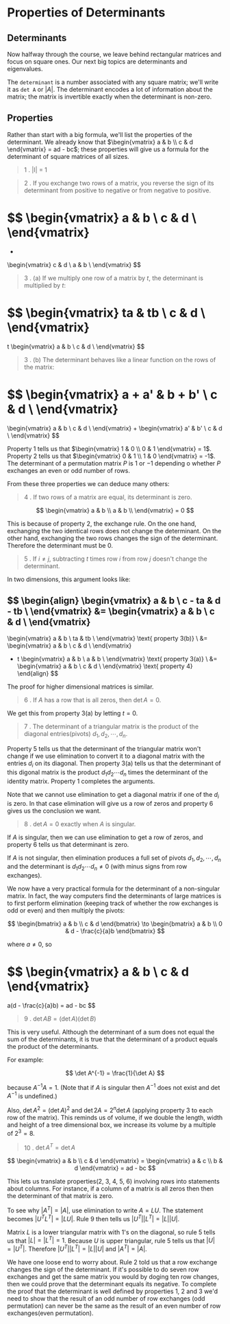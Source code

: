 # Properties of Determinants

## Determinants

Now halfway through the course, we leave behind rectangular matrices and focus on square ones. Our next big topics are determinants and eigenvalues.

The `determinant` is a number associated with any square matrix; we'll write it as `det A` or $|A|$. The determinant encodes a lot of information about the matrix; the matrix is invertible exactly when the determinant is non-zero.

## Properties

Rather than start with a big formula, we'll list the properties of the determinant. We already know that $\begin{vmatrix} a & b \\ c & d  \end{vmatrix} = ad - bc$; these properties will give us a formula for the determinant of square matrices of all sizes.

> 1 . |I| = 1

> 2 . If you exchange two rows of a matrix, you reverse the sign of its determinant from positive to negative or from negative to positive.

$$
\begin{vmatrix}
a & b \\
c & d \\
\end{vmatrix}
=
-
\begin{vmatrix}
c & d \\
a & b \\
\end{vmatrix}
$$


> 3 . (a) If we multiply one row of a matrix by $t$, the determinant is multiplied by $t$:

$$
\begin{vmatrix}
ta & tb \\
c & d \\
\end{vmatrix}
=
t
\begin{vmatrix}
a & b \\
c & d \\
\end{vmatrix}
$$

> 3 . (b) The determinant behaves like a linear function on the rows of the matrix:

$$
\begin{vmatrix}
a + a' & b + b' \\
c & d \\
\end{vmatrix}
=
\begin{vmatrix}
a & b \\
c & d \\
\end{vmatrix}
+
\begin{vmatrix}
a' & b' \\
c & d \\
\end{vmatrix}
$$

Property 1 tells us that $\begin{vmatrix} 1 & 0 \\ 0 & 1 \end{vmatrix} = 1$. 
Property 2 tells us that $\begin{vmatrix} 0 & 1 \\ 1 & 0 \end{vmatrix} = -1$.
The determinant of a permutation matrix $P$ is $1$ or $-1$ depending o whether $P$ exchanges an even or odd number of rows.

From these three properties we can deduce many others:

> 4 . If two rows of a matrix are equal, its determinant is zero.

$$
\begin{vmatrix}
a & b \\
a & b \\
\end{vmatrix}
= 0
$$

This is because of property 2, the exchange rule. On the one hand, exchanging the two identical rows does not change the determinant. On the other hand, exchanging the two rows changes the sign of the determinant. Therefore the determinant must be $0$.

> 5 . If $i \ne j$, subtracting $t$ times row $i$ from row $j$ doesn't change the determinant.

In two dimensions, this argument looks like:

$$
\begin{align}
\begin{vmatrix}
a & b \\
c - ta & d - tb \\
\end{vmatrix}
&=
\begin{vmatrix}
a & b \\
c & d \\
\end{vmatrix}
-
\begin{vmatrix}
a & b \\
ta & tb \\
\end{vmatrix}
\text{   property 3(b)} \\
&=
\begin{vmatrix}
a & b \\
c & d \\
\end{vmatrix}
- t
\begin{vmatrix}
a & b \\
a & b \\
\end{vmatrix}
\text{  property 3(a)} \\
&=
\begin{vmatrix}
a & b \\
c & d \\
\end{vmatrix}
\text{  property 4}
\end{align}
$$

The proof for higher dimensional matrices is similar.

> 6 . If $A$ has a row that is all zeros, then $\det A = 0$.

We get this from property 3(a) by letting $t = 0$.

> 7 . The determinant of a triangular matrix is the product of the diagonal entries(pivots) $d_1, d_2, \cdots, d_n$.

Property 5 tells us that the determinant of the triangular matrix won't change if we use elimination to convert it to a diagonal matrix with the entries $d_i$ on its diagonal. Then property 3(a) tells us that the determinant of this digonal matrix is the product $d_1d_2 \cdots d_n$ times the determinant of the identity matrix. Property 1 completes the arguments.

Note that we cannot use elimination to get a diagonal matrix if one of the $d_i$ is zero. In that case elimination will give us a row of zeros and property 6 gives us the conclusion we want.

> 8 . $\det A = 0$ exactly when $A$ is singular.

If $A$ is singular, then we can use elimination to get a row of zeros, and property 6 tells us that determinant is zero.

If $A$ is not singular, then elimination produces a full set of pivots $d_1, d_2, \cdots, d_n$ and the determinant is $d_1d_2 \cdots d_n \ne 0$ (with minus signs from row exchanges).

We now have a very practical formula for the determinant of a non-singular matrix. In fact, the way computers find the determinants of large matrices is to first perform elimination (keeping track of whether the row exchanges is odd or even) and then multiply the pivots:

$$
\begin{bmatrix}
a & b \\ c & d
\end{bmatrix}
\to
\begin{bmatrix}
a & b \\ 0 & d - \frac{c}{a}b
\end{bmatrix}
$$

where $a \ne 0$, so

$$
\begin{vmatrix}
a & b \\ c & d
\end{vmatrix}
=
a(d - \frac{c}{a}b) = ad - bc
$$

> 9 . $\det AB = (\det A)(\det B)$

This is very useful. Although the determinant of a sum does not equal the sum of the determinants, it is true that the determinant of a product equals the product of the determinants.

For example:

$$
\det A^{-1} = \frac{1}{\det A}
$$

because $A^{-1}A = 1$. (Note that if $A$ is singular then $A^{-1}$ does not exist and $\det A^{-1}$ is undefined.) 

Also, $\det A^2 = (\det A)^2$ and $\det 2A = 2^n \det A$ (applying property 3 to each row of the matrix). This reminds us of volume, if we double the length, width and height of a tree dimensional box, we increase its volume by a multiple of $2^3 = 8$.

> 10 . $\det A^T = \det A$

$$
\begin{vmatrix} a & b \\ c & d \end{vmatrix} = \begin{vmatrix} a & c \\ b & d \end{vmatrix} = ad - bc
$$

This lets us translate properties(2, 3, 4, 5, 6) involving rows into statements about columns. For instance, if a column of a matrix is all zeros then then the determinant of that matrix is zero.

To see why $|A^T| = |A|$, use elimination to write $A = LU$. The statement becomes $|U^TL^T| = |LU|$. Rule 9 then tells us $|U^T||L^T| = |L||U|$.

Matrix $L$ is a lower triangular matrix with $1$'s on the diagonal, so rule 5 tells us that $|L| = |L^T| = 1$. Because $U$ is upper triangular, rule 5 tells us that $|U| = |U^T|$. Therefore $|U^T||L^T| = |L||U|$ and $|A^T| = |A|$.

We have one loose end to worry about. Rule 2 told us that a row exchange changes the sign of the determinant. If it's possible to do seven row exchanges and get the same matrix you would by doging ten row changes, then we could prove that the determinant equals its negative. To complete the proof that the determinant is well defined by properties 1, 2 and 3 we'd need to show that the result of an odd number of row exchanges (odd permutation) can never be the same as the result of an even number of row exchanges(even permutation).
